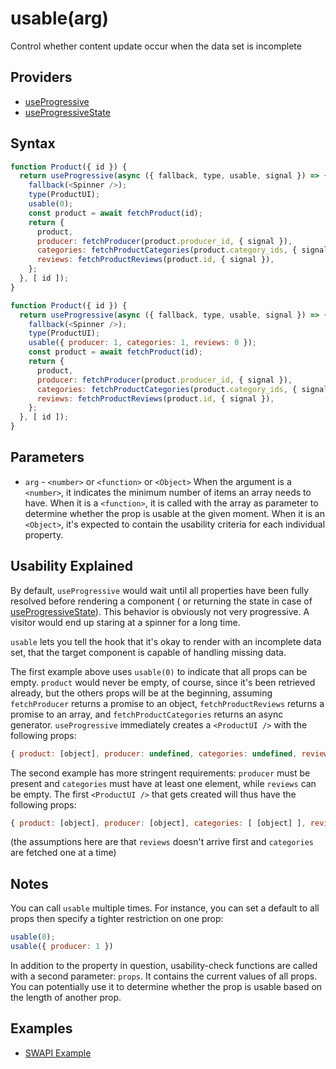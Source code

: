 # usable(arg)

Control whether content update occur when the data set is incomplete

## Providers

* [useProgressive](useProgressive.md)
* [useProgressiveState](useProgressiveState.md)

## Syntax

```js
function Product({ id }) {
  return useProgressive(async ({ fallback, type, usable, signal }) => {
    fallback(<Spinner />);
    type(ProductUI);
    usable(0);
    const product = await fetchProduct(id);
    return {
      product,
      producer: fetchProducer(product.producer_id, { signal }),
      categories: fetchProductCategories(product.category_ids, { signal }),
      reviews: fetchProductReviews(product.id, { signal }),
    };
  }, [ id ]);
}
```

```js
function Product({ id }) {
  return useProgressive(async ({ fallback, type, usable, signal }) => {
    fallback(<Spinner />);
    type(ProductUI);
    usable({ producer: 1, categories: 1, reviews: 0 });
    const product = await fetchProduct(id);
    return {
      product,
      producer: fetchProducer(product.producer_id, { signal }),
      categories: fetchProductCategories(product.category_ids, { signal }),
      reviews: fetchProductReviews(product.id, { signal }),
    };
  }, [ id ]);
}
```

## Parameters

* `arg` - `<number>` or `<function>` or `<Object>` When the argument is a `<number>`, it indicates the
minimum number of items an array needs to have. When it is a `<function>`, it is called with the array as parameter
to determine whether the prop is usable at the given moment. When it is an `<Object>`, it's expected to contain
the usability criteria for each individual property.

## Usability Explained

By default, `useProgressive` would wait until all properties have been fully resolved before rendering a component (
or returning the state in case of [useProgressiveState](./useProgressiveState.md)). This behavior is obviously
not very progressive. A visitor would end up staring at a spinner for a long time.

`usable` lets you tell the hook that it's okay to render with an incomplete data set, that the target component
is capable of handling missing data.

The first example above uses `usable(0)` to indicate that all props can be empty. `product` would never be empty,
of course, since it's been retrieved already, but the others props will be at the beginning, assuming `fetchProducer`
returns a promise to an object, `fetchProductReviews` returns a promise to an array, and `fetchProductCategories`
returns an async generator. `useProgressive` immediately creates a `<ProductUI />` with the following props:

```js
{ product: [object], producer: undefined, categories: undefined, reviews: undefined }
```

The second example has more stringent requirements: `producer` must be present and `categories` must have at least one
element, while `reviews` can be empty. The first `<ProductUI />` that gets created will thus have the following props:

```js
{ product: [object], producer: [object], categories: [ [object] ], reviews: undefined }`
```

(the assumptions here are that `reviews` doesn't arrive first and `categories` are fetched one at a time)

## Notes

You can call `usable` multiple times. For instance, you can set a default to all props then specify a tighter
restriction on one prop:

```js
usable(0);
usable({ producer: 1 })
```

In addition to the property in question, usability-check functions are called with a second parameter: `props`. It
contains the current values of all props. You can potentially use it to determine whether the prop is usable
based on the length of another prop.

## Examples

* [SWAPI Example](../examples/swapi/README.md)
